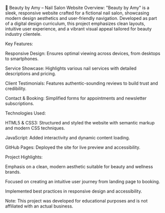 💅 Beauty by Amy – Nail Salon Website
Overview:
"Beauty by Amy" is a sleek, responsive website crafted for a fictional nail salon, showcasing modern design aesthetics and user-friendly navigation. Developed as part of a digital design curriculum, this project emphasizes clean layouts, intuitive user experience, and a vibrant visual appeal tailored for beauty industry clientele.

Key Features:

Responsive Design: Ensures optimal viewing across devices, from desktops to smartphones.

Service Showcase: Highlights various nail services with detailed descriptions and pricing.

Client Testimonials: Features authentic-sounding reviews to build trust and credibility.

Contact & Booking: Simplified forms for appointments and newsletter subscriptions.

Technologies Used:

HTML5 & CSS3: Structured and styled the website with semantic markup and modern CSS techniques.

JavaScript: Added interactivity and dynamic content loading.

GitHub Pages: Deployed the site for live preview and accessibility.

Project Highlights:

Emphasis on a clean, modern aesthetic suitable for beauty and wellness brands.

Focused on creating an intuitive user journey from landing page to booking.

Implemented best practices in responsive design and accessibility.

Note: This project was developed for educational purposes and is not affiliated with an actual business.
